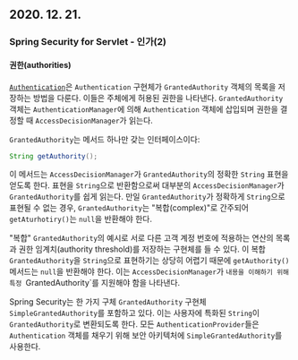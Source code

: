 ## 2020. 12. 21.

### Spring Security for Servlet - 인가(2)

#### 권한(authorities)

[`Authentication`][authentication]은 `Authentication` 구현체가 `GrantedAuthority` 객체의 목록을 저장하는 방법을 다룬다. 이들은 주체에게 허용된 권한을 나타낸다. `GrantedAuthority` 객체는 `AuthenticationManager`에 의해 `Authentication` 객체에 삽입되며 권한을 결정할 때 `AccessDecisionManager`가 읽는다.

`GrantedAuthority`는 메서드 하나만 갖는 인터페이스이다:

```java
String getAuthority();
```

이 메서드는 `AccessDecisionManager`가 `GrantedAuthority`의 정확한 `String` 표현을 얻도록 한다. 표현을 `String`으로 반환함으로써 대부분의 `AccessDecisionManager`가 `GrantedAuthority`를 쉽게 읽는다. 만일 `GrantedAuthority`가 정확하게 `String`으로 표현될 수 없는 경우, `GrantedAuthority`는 "복합(complex)"로 간주되어 `getAturhotiry()`는 `null`을 반환해야 한다.

"복합" `GrantedAuthority`의 예시로 서로 다른 고객 계정 번호에 적용하는 연산의 목록과 권한 임계치(authority threshold)를 저장하는 구현체를 들 수 있다. 이 복합 `GrantedAuthority`을 `String`으로 표현하기는 상당히 어렵기 때문에 `getAuthority()` 메서드는 `null`을 반환해야 한다. 이는 `AccessDecisionManager`가 `내용을 이해하기 위해 특정 `GrantedAuthority`를 지원해야 함을 나타낸다.

Spring Security는 한 가지 구체 `GrantedAuthority` 구현체 `SimpleGrantedAuthority`를 포함하고 있다. 이는 사용자에 특화된 `String`이 `GrantedAuthority`로 변환되도록 한다. 모든 `AuthenticationProvider`들은 `Authentication` 객체를 채우기 위해 보안 아키텍처에 `SimpleGrantedAuthority`를 사용한다.

[authentication]: https://docs.spring.io/spring-security/site/docs/5.4.1/reference/html5/#servlet-authentication-authentication
